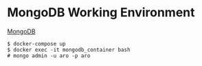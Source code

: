 
# MongoDB Working Environment

[MongoDB](https://docs.mongodb.com/manual)
  
`$ docker-compose up`  
`$ docker exec -it mongodb_container bash`  
`# mongo admin -u aro -p aro`  


